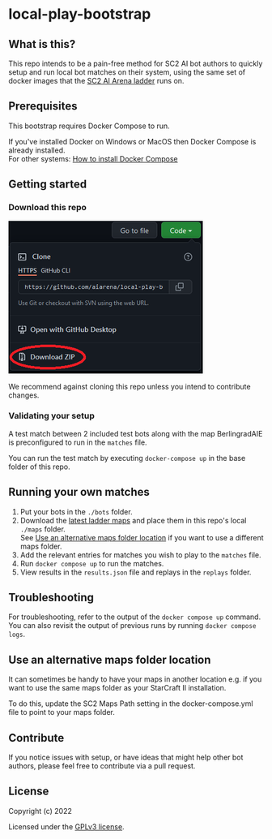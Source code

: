 # local-play-bootstrap

## What is this?
This repo intends to be a pain-free method for SC2 AI bot authors to quickly setup and run local bot matches on their system, using the same set of docker images that the [SC2 AI Arena ladder](https://sc2ai.net) runs on.

## Prerequisites

This bootstrap requires Docker Compose to run.  


If you've installed Docker on Windows or MacOS then Docker Compose is already installed.  
For other systems: [How to install Docker Compose](https://docs.docker.com/compose/install/)

## Getting started

### Download this repo
![Download this repo](img/download.png)

We recommend against cloning this repo unless you intend to contribute changes.

### Validating your setup

A test match between 2 included test bots along with the map BerlingradAIE is preconfigured to run in the `matches` file.

You can run the test match by executing `docker-compose up` in the base folder of this repo.

## Running your own matches

1. Put your bots in the `./bots` folder.
2. Download the [latest ladder maps](https://sc2ai.net//wiki/maps/#wiki-toc-current-map-pool) and place them in this repo's local `./maps` folder.  
   See [Use an alternative maps folder location](#use-an-alternative-maps-folder-location) if you want to use a different maps folder.
2. Add the relevant entries for matches you wish to play to the `matches` file.
3. Run `docker compose up` to run the matches.
4. View results in the `results.json` file and replays in the `replays` folder.

## Troubleshooting
For troubleshooting, refer to the output of the `docker compose up` command.  
You can also revisit the output of previous runs by running `docker compose logs`.

## Use an alternative maps folder location
It can sometimes be handy to have your maps in another location e.g. if you want to use the same maps folder as your StarCraft II installation.  

To do this, update the SC2 Maps Path setting in the docker-compose.yml file to point to your maps folder.

## Contribute
If you notice issues with setup, or have ideas that might help other bot authors, please feel free to contribute via a pull request.

## License

Copyright (c) 2022

Licensed under the [GPLv3 license](LICENSE).
